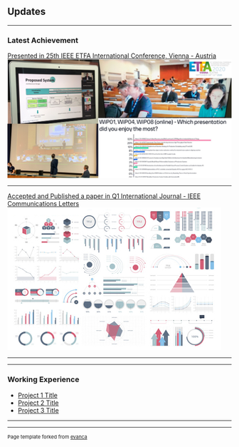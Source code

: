 ## Updates

---

### Latest Achievement 

[Presented in 25th IEEE ETFA International Conference, Vienna - Austria ](https://ieeexplore.ieee.org/document/9212123)
<img src="images/etfa.png?raw=true"/>

---
[Accepted and Published a paper in Q1 International Journal - IEEE Communications Letters](https://ieeexplore.ieee.org/document/8977561)
<img src="images/dummy_thumbnail.jpg?raw=true"/>

---


---

### Working Experience

- [Project 1 Title](http://example.com/)
- [Project 2 Title](http://example.com/)
- [Project 3 Title](http://example.com/)



---




---
<p style="font-size:11px">Page template forked from <a href="https://github.com/evanca/quick-portfolio">evanca</a></p>
<!-- Remove above link if you don't want to attibute -->
